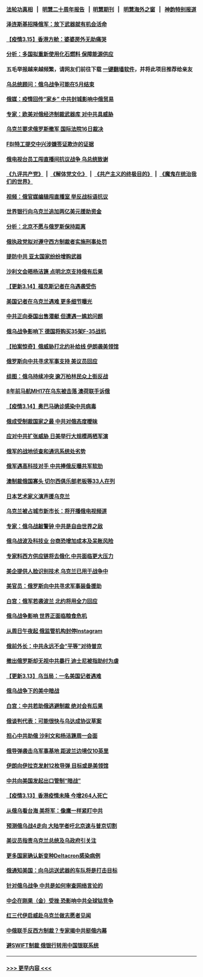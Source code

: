 #### [法轮功真相](https://github.com/gfw-breaker/truth/blob/master/README.md?t=0) &nbsp;&nbsp;|&nbsp;&nbsp; [明慧二十周年报告](https://github.com/gfw-breaker/mh-reports/blob/master/README.md?t=0) &nbsp;&nbsp;|&nbsp;&nbsp;[明慧期刊](https://github.com/gfw-breaker/mh-qikan) &nbsp;&nbsp;|&nbsp;&nbsp; [明慧海外之窗](https://github.com/gfw-breaker/mh-news/blob/master/README.md?t=0) &nbsp;&nbsp;|&nbsp;&nbsp; [神韵特别报道](https://github.com/gfw-breaker/mh-news/blob/master/shenyun.md?t=0)
#### [泽连斯基招降俄军：放下武器就有机会活命](../pages/nsc418/n13647511.md?t=03152251) 
#### [【疫情3.15】香港方舱：婆婆房外无助痛哭](../pages/nsc418/n13647182.md?t=03152251) 
#### [分析：多国拟重新使用化石燃料 保障能源供应](../pages/nsc418/n13647267.md?t=03152251) 
#### 五毛举报越来越频繁，请网友们前往下载 [一键翻墙软件](https://github.com/gfw-breaker/ssr-accounts)，并将此项目推荐给亲友
#### [乌总统顾问：俄乌战争可能在5月结束](../pages/nsc418/n13646863.md?t=03152251) 
#### [俄媒：疫情回传“家乡” 中共封城影响中俄贸易](../pages/nsc418/n13646735.md?t=03152251) 
#### [专家：欧美对俄经济制裁武器库 对中共具威胁](../pages/nsc418/n13646597.md?t=03152251) 
#### [乌克兰要求俄罗斯撤军 国际法院16日裁决](../pages/nsc418/n13646743.md?t=03152251) 
#### [FBI特工提交中兴涉嫌签证欺诈的证据](../pages/nsc418/n13646447.md?t=03152251) 
#### [俄电视台员工闯直播间抗议战争 乌总统致谢](../pages/nsc418/n13646545.md?t=03152251) 
#### [《九评共产党》](https://github.com/begood0513/9ping.md/blob/master/README.md) &nbsp;|&nbsp; [《解体党文化》](../../../../jtdwh.md/blob/master/README.md)  &nbsp;|&nbsp; [《共产主义的终极目的》](../../../../gczydzjmd.md/blob/master/README.md) &nbsp;|&nbsp; [《魔鬼在统治我们的世界》](../../../../mgztzwmdsj.md/blob/master/README.md) 
#### [视频：俄官媒编辑闯直播室 举反战标语抗议](../pages/nsc418/n13646280.md?t=03152251) 
#### [世界银行向乌克兰追加两亿美元援助资金](../pages/nsc418/n13646278.md?t=03152251) 
#### [分析：北京不愿与俄罗斯保持距离](../pages/nsc418/n13646157.md?t=03152251) 
#### [俄执政党拟对遵守西方制裁者实施刑事处罚](../pages/nsc418/n13646095.md?t=03152251) 
#### [提防中共 亚太国家纷纷增购武器](../pages/nsc418/n13645942.md?t=03152251) 
#### [沙利文会晤杨洁篪 点明北京支持俄有后果](../pages/nsc418/n13646140.md?t=03152251) 
#### [【更新3.14】福克斯记者在乌遇袭受伤](../pages/nsc418/n13645306.md?t=03152251) 
#### [美国记者在乌克兰遇难 更多细节曝光](../pages/nsc418/n13645652.md?t=03152251) 
#### [中共正向泰国出售潜艇 但遭遇一尴尬问题](../pages/nsc418/n13645979.md?t=03152251) 
#### [俄乌战争影响下 德国将购买35架F-35战机](../pages/nsc418/n13645944.md?t=03152251) 
#### [【拍案惊奇】俄威胁打北约补给线 伊朗袭美领馆](../pages/nsc418/n13645332.md?t=03152251) 
#### [俄罗斯向中共寻求军事支持 美议员回应](../pages/nsc418/n13645800.md?t=03152251) 
#### [组图：俄乌持续冲突 逾万柏林民众上街反战](../pages/nsc418/n13645089.md?t=03152251) 
#### [8年前马航MH17在乌东被击落 澳荷联手诉俄](../pages/nsc418/n13645268.md?t=03152251) 
#### [【疫情3.14】奥巴马确诊感染中共病毒](../pages/nsc418/n13644460.md?t=03152251) 
#### [俄成受制裁国家之最 中共对俄态度暧昧](../pages/nsc418/n13645068.md?t=03152251) 
#### [应对中共扩张威胁 日美举行大规模两栖军演](../pages/nsc418/n13644962.md?t=03152251) 
#### [俄军的战地侦查和通讯系统处劣势](../pages/nsc418/n13645012.md?t=03152251) 
#### [俄军遇高科技对手 中共捧俄反曝共军软肋](../pages/nsc418/n13644978.md?t=03152251) 
#### [澳制裁俄国寡头 切尔西俱乐部老板等33人在列](../pages/nsc418/n13644771.md?t=03152251) 
#### [日本艺术家义演声援乌克兰](../pages/nsc418/n13644759.md?t=03152251) 
#### [乌克兰被占城市新市长：将开播俄电视频道](../pages/nsc418/n13644101.md?t=03152251) 
#### [专家：俄乌战敲警钟 中共是自由世界之敌](../pages/nsc418/n13644294.md?t=03152251) 
#### [俄乌战波及科技业 台商恐增加成本及呆账风险](../pages/nsc418/n13644162.md?t=03152251) 
#### [专家料西方供应链将去俄化 中共面临更大压力](../pages/nsc418/n13644122.md?t=03152251) 
#### [美企提供人脸识别技术 乌克兰已用于战争中](../pages/nsc418/n13643691.md?t=03152251) 
#### [美官员：俄罗斯向中共寻求军事装备援助](../pages/nsc418/n13643751.md?t=03152251) 
#### [白宫：俄军若袭波兰 北约将用全力回应](../pages/nsc418/n13643668.md?t=03152251) 
#### [俄乌战争影响 世界正面临粮食危机](../pages/nsc418/n13643755.md?t=03152251) 
#### [从周日午夜起 俄监管机构封停Instagram](../pages/nsc418/n13643449.md?t=03152251) 
#### [俄前外长：中共永远不会“平等”对待普京](../pages/nsc418/n13643595.md?t=03152251) 
#### [撤出俄罗斯却无视中共暴行 迪士尼被指助纣为虐](../pages/nsc418/n13643422.md?t=03152251) 
#### [【更新3.13】乌当局：一名美国记者遇难](../pages/nsc418/n13643046.md?t=03152251) 
#### [俄乌战争下的美中暗战](../pages/nsc418/n13639921.md?t=03152251) 
#### [白宫：中共若助俄逃避制裁 绝对会有后果](../pages/nsc418/n13643513.md?t=03152251) 
#### [俄谈判代表：可能很快与乌达成协议草案](../pages/nsc418/n13643399.md?t=03152251) 
#### [担心中共助俄 沙利文和杨洁篪周一会面](../pages/nsc418/n13643432.md?t=03152251) 
#### [俄导弹袭击乌军事基地 距波兰边境仅10英里](../pages/nsc418/n13643362.md?t=03152251) 
#### [伊朗向伊拉克发射12枚导弹 目标或是美领馆](../pages/nsc418/n13642988.md?t=03152251) 
#### [中共向美国发起出口管制“暗战”](../pages/nsc418/n13612465.md?t=03152251) 
#### [【疫情3.13】香港疫情未降 今增264人死亡](../pages/nsc418/n13642734.md?t=03152251) 
#### [从俄乌看台海 美将军：像鹰一样紧盯中共](../pages/nsc418/n13637731.md?t=03152251) 
#### [预测俄乌战4走向 大陆学者吁北京速与普京切割](../pages/nsc418/n13642384.md?t=03152251) 
#### [美议员指责乌克兰总统及乌政府引关注](../pages/nsc418/n13642446.md?t=03152251) 
#### [更多国家确认新变种Deltacron感染病例](../pages/nsc418/n13642048.md?t=03152251) 
#### [俄通知美国：向乌运送武器的车队将是打击目标](../pages/nsc418/n13642030.md?t=03152251) 
#### [针对俄乌战争 中共是如何审查网络言论的](../pages/nsc418/n13641851.md?t=03152251) 
#### [中企在刚果（金）受挫 恐影响中共全球钴竞争](../pages/nsc418/n13641727.md?t=03152251) 
#### [红三代伊启威赴乌克兰做志愿者见闻](../pages/nsc418/n13641454.md?t=03152251) 
#### [中俄联手反西方制裁？专家揭中共挺俄内幕](../pages/nsc418/n13639480.md?t=03152251) 
#### [避SWIFT制裁 俄银行转用中国银联系统](../pages/nsc418/n13641855.md?t=03152251) 

----
#### [ >>> 更早内容 <<< ](../indexes/nsc418-earlier.md)
